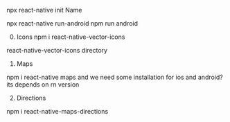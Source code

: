 npx react-native init Name

npx react-native run-android
npm run android

0. Icons
npm i react-native-vector-icons

react-native-vector-icons directory

1. Maps

npm i react-native maps
and we need some installation for ios and android? its depends on rn version

2. Directions

npm i react-native-maps-directions
